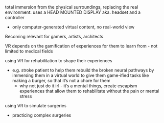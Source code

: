 total immersion from the physical surroundings, replacing the real environment. uses a HEAD MOUNTED DISPLAY aka. headset and a controller
- only computer-generated virtual content, no real-world view

Becoming relevant for gamers, artists, architects

VR depends on the gamification of experiences for them to learn from - not limited to medical fields

using VR for rehabilitation to shape their experiences
- e.g. stroke patient to help them rebuild the broken neural pathways by immersing them in a virtual world to give them game-ified tasks like making a burger, so that it’s not a chore for them
    - why not just do it irl - it’s a mental things, create escapism experiences that allow them to rehabilitate without the pain or mental stress

using VR to simulate surgeries
- practicing complex surgeries